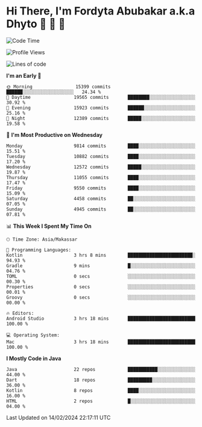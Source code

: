 # Hi There, I'm Fordyta Abubakar a.k.a Dhyto 👋 👋 👋 

<!--
**DhytoDev/dhytodev** is a ✨ _special_ ✨ repository because its `README.md` (this file) appears on your GitHub profile.

Here are some ideas to get you started:

- 🔭 I’m currently working on ...
- 🌱 I’m currently learning ...
- 👯 I’m looking to collaborate on ...
- 🤔 I’m looking for help with ...
- 💬 Ask me about ...
- 📫 How to reach me: ...
- 😄 Pronouns: ...
- ⚡ Fun fact: ...
-->

<!--START_SECTION:waka-->
![Code Time](http://img.shields.io/badge/Code%20Time-2%2C281%20hrs%2010%20mins-blue)

![Profile Views](http://img.shields.io/badge/Profile%20Views-0-blue)

![Lines of code](https://img.shields.io/badge/From%20Hello%20World%20I%27ve%20Written-7.9%20million%20lines%20of%20code-blue)

**I'm an Early 🐤** 

```text
🌞 Morning                15399 commits       ██████░░░░░░░░░░░░░░░░░░░   24.34 % 
🌆 Daytime                19565 commits       ████████░░░░░░░░░░░░░░░░░   30.92 % 
🌃 Evening                15923 commits       ██████░░░░░░░░░░░░░░░░░░░   25.16 % 
🌙 Night                  12389 commits       █████░░░░░░░░░░░░░░░░░░░░   19.58 % 
```
📅 **I'm Most Productive on Wednesday** 

```text
Monday                   9814 commits        ████░░░░░░░░░░░░░░░░░░░░░   15.51 % 
Tuesday                  10882 commits       ████░░░░░░░░░░░░░░░░░░░░░   17.20 % 
Wednesday                12572 commits       █████░░░░░░░░░░░░░░░░░░░░   19.87 % 
Thursday                 11055 commits       ████░░░░░░░░░░░░░░░░░░░░░   17.47 % 
Friday                   9550 commits        ████░░░░░░░░░░░░░░░░░░░░░   15.09 % 
Saturday                 4458 commits        ██░░░░░░░░░░░░░░░░░░░░░░░   07.05 % 
Sunday                   4945 commits        ██░░░░░░░░░░░░░░░░░░░░░░░   07.81 % 
```


📊 **This Week I Spent My Time On** 

```text
🕑︎ Time Zone: Asia/Makassar

💬 Programming Languages: 
Kotlin                   3 hrs 8 mins        ████████████████████████░   94.93 % 
Gradle                   9 mins              █░░░░░░░░░░░░░░░░░░░░░░░░   04.76 % 
TOML                     0 secs              ░░░░░░░░░░░░░░░░░░░░░░░░░   00.30 % 
Properties               0 secs              ░░░░░░░░░░░░░░░░░░░░░░░░░   00.01 % 
Groovy                   0 secs              ░░░░░░░░░░░░░░░░░░░░░░░░░   00.00 % 

🔥 Editors: 
Android Studio           3 hrs 18 mins       █████████████████████████   100.00 % 

💻 Operating System: 
Mac                      3 hrs 18 mins       █████████████████████████   100.00 % 
```

**I Mostly Code in Java** 

```text
Java                     22 repos            ███████████░░░░░░░░░░░░░░   44.00 % 
Dart                     18 repos            █████████░░░░░░░░░░░░░░░░   36.00 % 
Kotlin                   8 repos             ████░░░░░░░░░░░░░░░░░░░░░   16.00 % 
HTML                     2 repos             █░░░░░░░░░░░░░░░░░░░░░░░░   04.00 % 
```




 Last Updated on 14/02/2024 22:17:11 UTC
<!--END_SECTION:waka-->
